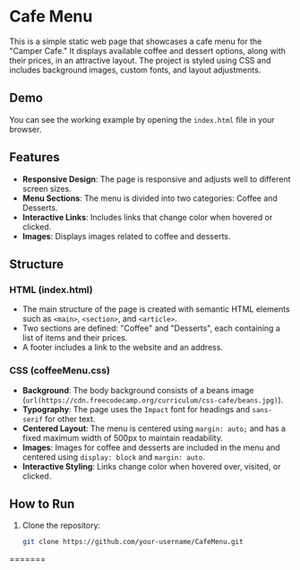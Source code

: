 # Cafe Menu

This is a simple static web page that showcases a cafe menu for the "Camper Cafe." It displays available coffee and dessert options, along with their prices, in an attractive layout. The project is styled using CSS and includes background images, custom fonts, and layout adjustments.

## Demo

You can see the working example by opening the `index.html` file in your browser.

## Features

- **Responsive Design**: The page is responsive and adjusts well to different screen sizes.
- **Menu Sections**: The menu is divided into two categories: Coffee and Desserts.
- **Interactive Links**: Includes links that change color when hovered or clicked.
- **Images**: Displays images related to coffee and desserts.

## Structure

### HTML (index.html)

- The main structure of the page is created with semantic HTML elements such as `<main>`, `<section>`, and `<article>`.
- Two sections are defined: "Coffee" and "Desserts", each containing a list of items and their prices.
- A footer includes a link to the website and an address.
  
### CSS (coffeeMenu.css)

- **Background**: The body background consists of a beans image (`url(https://cdn.freecodecamp.org/curriculum/css-cafe/beans.jpg)`).
- **Typography**: The page uses the `Impact` font for headings and `sans-serif` for other text.
- **Centered Layout**: The menu is centered using `margin: auto;` and has a fixed maximum width of 500px to maintain readability.
- **Images**: Images for coffee and desserts are included in the menu and centered using `display: block` and `margin: auto`.
- **Interactive Styling**: Links change color when hovered over, visited, or clicked.

## How to Run

1. Clone the repository:
   ```bash
   git clone https://github.com/your-username/CafeMenu.git
=======
